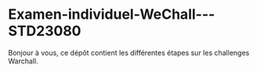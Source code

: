 # Examen-individuel-WeChall---STD23080
Bonjour à vous, ce dépôt contient les différentes étapes sur les challenges Warchall.

